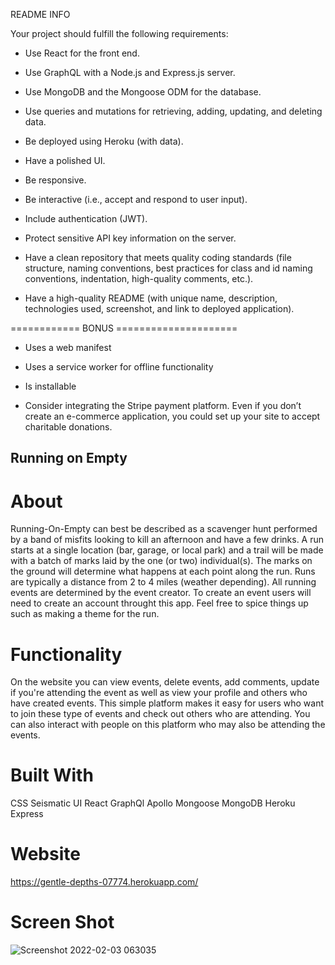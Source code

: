 README INFO

Your project should fulfill the following requirements:

- Use React for the front end.

- Use GraphQL with a Node.js and Express.js server.

- Use MongoDB and the Mongoose ODM for the database.

- Use queries and mutations for retrieving, adding, updating, and deleting data.

- Be deployed using Heroku (with data).

- Have a polished UI.

- Be responsive.

- Be interactive (i.e., accept and respond to user input).

- Include authentication (JWT).

- Protect sensitive API key information on the server.

- Have a clean repository that meets quality coding standards (file structure, naming conventions, best practices for class and id naming conventions, indentation, high-quality comments, etc.).

- Have a high-quality README (with unique name, description, technologies used, screenshot, and link to deployed application).

============ BONUS =====================
- Uses a web manifest

- Uses a service worker for offline functionality

- Is installable

- Consider integrating the Stripe payment platform. Even if you don’t create an e-commerce application, you could set up your site to accept charitable donations.

## Running on Empty
# About
Running-On-Empty can best be described as a scavenger hunt performed by a band of misfits looking to kill an afternoon and have a few drinks. A run starts at a single location (bar, garage, or local park) and a trail will be made with a batch of marks laid by the one (or two) individual(s). The marks on the ground will determine what happens at each point along the run. Runs are typically a distance from 2 to 4 miles (weather depending). All running events are determined by the event creator. To create an event users will need to create an account throught this app. Feel free to spice things up such as making a theme for the run. 
# Functionality
On the website you can view events, delete events, add comments, update if you're attending the event as well as view your profile and others who have created events.
This simple platform makes it easy for users who want to join these type of events and check out others who are attending.
You can also interact with people on this platform who may also be attending the events. 


# Built With
CSS
Seismatic UI
React
GraphQl
Apollo
Mongoose
MongoDB
Heroku
Express
 # Website
https://gentle-depths-07774.herokuapp.com/


# Screen Shot
![Screenshot 2022-02-03 063035](https://user-images.githubusercontent.com/87095302/152346347-5a467c3b-d0f7-47c4-bd22-0503b04769a2.png)

